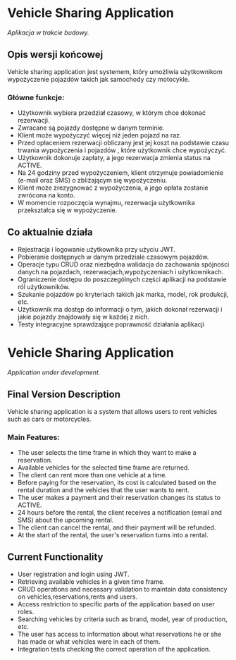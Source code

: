 # Vehicle Sharing Application

_Aplikacja w trakcie budowy._

## Opis wersji końcowej

Vehicle sharing application jest systemem, który umożliwia użytkownikom wypożyczenie pojazdów takich jak samochody czy motocykle.

### Główne funkcje:
- Użytkownik wybiera przedział czasowy, w którym chce dokonać rezerwacji.
- Zwracane są pojazdy dostępne w danym terminie.
- Klient może wypożyczyć więcej niż jeden pojazd na raz.
- Przed opłaceniem rezerwacji obliczany jest jej koszt na podstawie czasu trwania wypożyczenia i pojazdów , które użytkownik chce wypożyczyć.
- Użytkownik dokonuje zapłaty, a jego rezerwacja zmienia status na ACTIVE.
- Na 24 godziny przed wypożyczeniem, klient otrzymuje powiadomienie (e-mail oraz SMS) o zbliżającym się wypożyczeniu.
- Klient może zrezygnować z wypożyczenia, a jego opłata zostanie zwrócona na konto.
- W momencie rozpoczęcia wynajmu, rezerwacja użytkownika przekształca się w wypożyczenie.

## Co aktualnie działa

- Rejestracja i logowanie użytkownika przy użyciu JWT.
- Pobieranie dostępnych w danym przedziale czasowym pojazdów.
- Operacje typu CRUD oraz niezbędna walidacja do zachowania spójności danych na pojazdach, rezerwacjach,wypożyczeniach i użytkownikach.
- Ograniczenie dostępu do poszczególnych części aplikacji na podstawie ról użytkowników.
- Szukanie pojazdów po kryteriach takich jak marka, model, rok produkcji, etc.
- Użytkownik ma dostęp do informacji o tym, jakich dokonał rezerwacji i jakie pojazdy znajdowały się w każdej z nich.
- Testy integracyjne sprawdzające poprawność działania aplikacji

# Vehicle Sharing Application

_Application under development._

## Final Version Description

Vehicle sharing application is a system that allows users to rent vehicles such as cars or motorcycles.

### Main Features:
- The user selects the time frame in which they want to make a reservation.
- Available vehicles for the selected time frame are returned.
- The client can rent more than one vehicle at a time.
- Before paying for the reservation, its cost is calculated based on the rental duration and the vehicles that the user wants to rent.
- The user makes a payment and their reservation changes its status to ACTIVE.
- 24 hours before the rental, the client receives a notification (email and SMS) about the upcoming rental.
- The client can cancel the rental, and their payment will be refunded.
- At the start of the rental, the user's reservation turns into a rental.

## Current Functionality

- User registration and login using JWT.
- Retrieving available vehicles in a given time frame.
- CRUD operations and necessary validation to maintain data consistency on vehicles,reservations,rents and users.
- Access restriction to specific parts of the application based on user roles.
- Searching vehicles by criteria such as brand, model, year of production, etc.
- The user has access to information about what reservations he or she has made or what vehicles were in each of them.
- Integration tests checking the correct operation of the application.

